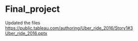 # Final_project
Updated the files
https://public.tableau.com/authoring/Uber_ride_2016/Story1#3
[Uber_ride_2016.pptx](https://github.com/markpalkovskyi/Final_project/files/9304358/Uber_ride_2016.pptx)

